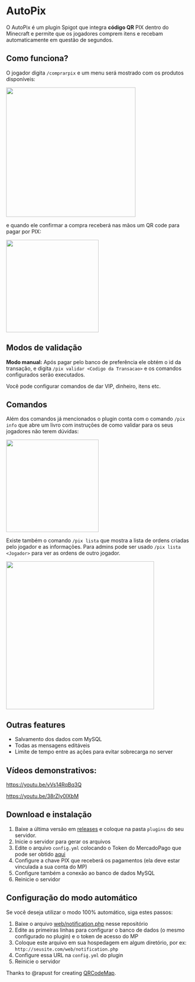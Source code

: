 # AutoPix

 O AutoPix é um plugin Spigot que integra <b>código QR</b> PIX dentro do Minecraft e permite que os jogadores comprem itens e recebam automaticamente em questão de segundos.

## Como funciona?

O jogador digita `/comprarpix` e um menu será mostrado com os produtos disponíveis:

<img src="https://i.imgur.com/JEaNamt.png" align="middle" width="350px;">

e quando ele confirmar a compra receberá nas mãos um QR code para pagar por PIX:

<img src="https://i.imgur.com/UqkV1n4.png" align="middle" width="250px">

## Modos de validação
**Modo manual:** Após pagar pelo banco de preferência ele obtém o id da transação, e digita `/pix validar <Codigo da Transacao>` e os comandos configurados serão executados. 


Você pode configurar comandos de dar VIP, dinheiro, itens etc.
 

## Comandos
Além dos comandos já mencionados o plugin conta com o comando `/pix info` que abre um livro com instruções de como validar para os seus jogadores não terem dúvidas:

<img src="https://i.imgur.com/2IOTGDy.png" align="middle" width="250px">

Existe também o comando `/pix lista` que mostra a lista de ordens criadas pelo jogador e as informações. Para admins pode ser usado `/pix lista <Jogador>` para ver as ordens de outro jogador.

<img src="https://i.imgur.com/sEd6vXT.png" align="middle" width="400px">

## Outras features
- Salvamento dos dados com MySQL
- Todas as mensagens editáveis
- Limite de tempo entre as ações para evitar sobrecarga no server

## Vídeos demonstrativos:
https://youtu.be/vVs14RqBq3Q

https://youtu.be/38rZIy0lXbM

## Download e instalação
1. Baixe a última versão em <a href="https://github.com/warleysr/autopix/releases">releases</a> e coloque na pasta `plugins` do seu servidor. 
2. Inicie o servidor para gerar os arquivos
3. Edite o arquivo `config.yml` colocando o Token do MercadoPago que pode ser obtido <a href="https://www.mercadopago.com.br/settings/account/credentials">aqui</a>
4. Configure a chave PIX que receberá os pagamentos (ela deve estar vinculada a sua conta do MP)
5. Configure também a conexão ao banco de dados MySQL 
6. Reinicie o servidor

## Configuração do modo automático
Se você deseja utilizar o modo 100% automático, siga estes passos:
1. Baixe o arquivo <a href="https://github.com/warleysr/autopix/blob/master/web/notification.php">web/notification.php</a> nesse repositório
2. Edite as primeiras linhas para configurar o banco de dados (o mesmo configurado no plugin) e o token de acesso do MP
3. Coloque este arquivo em sua hospedagem em algum diretório, por ex: `http://seusite.com/web/notification.php`
4. Configure essa URL na `config.yml` do plugin
5. Reinicie o servidor



Thanks to @rapust for creating <a href="https://github.com/rapust/QRCodeMap">QRCodeMap</a>.